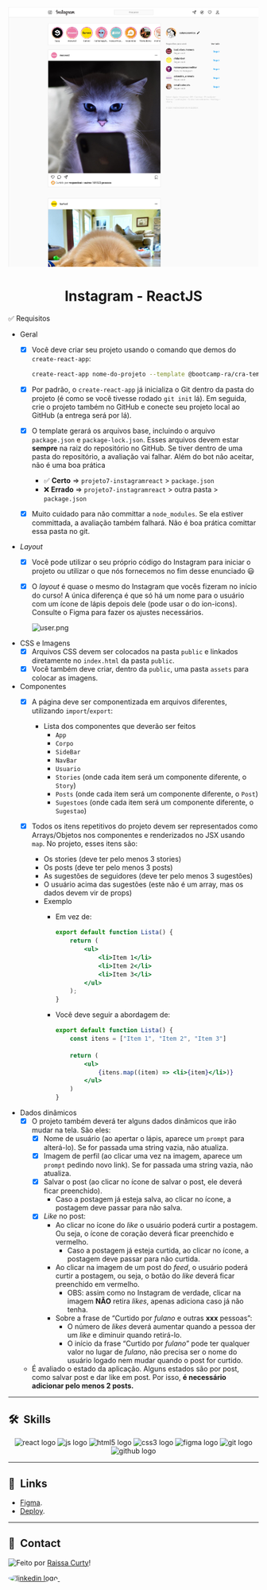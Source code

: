 ![Imagem 1](./layout-projeto.png "Imagem 1")

<h1 align="center">Instagram - ReactJS </h1>

✅ Requisitos

- Geral
    - [x]  Você deve criar seu projeto usando o comando que demos do `create-react-app`:
        
        ```bash
        create-react-app nome-do-projeto --template @bootcamp-ra/cra-template-semana1
        ```
        
    - [x]  Por padrão, o `create-react-app` já inicializa o Git dentro da pasta do projeto (é como se você tivesse rodado `git init` lá). Em seguida, crie o projeto também no GitHub e conecte seu projeto local ao GitHub (a entrega será por lá).
    - [x]  O template gerará os arquivos base, incluindo o arquivo `package.json` e `package-lock.json`. Esses arquivos devem estar **sempre** na raiz do repositório no GitHub. Se tiver dentro de uma pasta do repositório, a avaliação vai falhar. Além do bot não aceitar, não é uma boa prática
        - ✅ **Certo** ⇒ `projeto7-instagramreact` > `package.json`
        - ❌ **Errado** ⇒ `projeto7-instagramreact` > outra pasta > `package.json`
    - [x]  Muito cuidado para não committar a `node_modules`. Se ela estiver committada, a avaliação também falhará. Não é boa prática comittar essa pasta no git.
- *Layout*
    - [x]  Você pode utilizar o seu próprio código do Instagram para iniciar o projeto ou utilizar o que nós fornecemos no fim desse enunciado 😃
    - [x]  O *layout* é quase o mesmo do Instagram que vocês fizeram no início do curso! A única diferença é que só há um nome para o usuário com um ícone de lápis depois dele (pode usar o do ion-icons). Consulte o Figma para fazer os ajustes necessários.
        
        ![user.png](https://s3-us-west-2.amazonaws.com/secure.notion-static.com/0343e440-b550-41bc-867f-6a2ac8f7b863/user.png)
        
- CSS e Imagens
    - [x]  Arquivos CSS devem ser colocados na pasta `public` e linkados diretamente no `index.html` da pasta `public`.
    - [x]  Você também deve criar, dentro da `public`, uma pasta `assets` para colocar as imagens.
- Componentes
    - [x]  A página deve ser componentizada em arquivos diferentes, utilizando `import`/`export`:
        - Lista dos componentes que deverão ser feitos
            - `App`
            - `Corpo`
            - `SideBar`
            - `NavBar`
            - `Usuario`
            - `Stories` (onde cada item será um componente diferente, o `Story`)
            - `Posts` (onde cada item será um componente diferente, o `Post`)
            - `Sugestoes` (onde cada item será um componente diferente, o `Sugestao`)
                
    - [x]  Todos os itens repetitivos do projeto devem ser representados como Arrays/Objetos nos componentes e renderizados no JSX usando `map`. No projeto, esses itens são:
        - Os stories (deve ter pelo menos 3 stories)
        - Os posts (deve ter pelo menos 3 posts)
        - As sugestões de seguidores (deve ter pelo menos 3 sugestões)
        - O usuário acima das sugestões (este não é um array, mas os dados devem vir de props)
        - Exemplo
            - Em vez de:
                
                ```jsx
                export default function Lista() {
                	return (
                		<ul>
                			<li>Item 1</li>
                			<li>Item 2</li>
                			<li>Item 3</li>
                		</ul>
                	);
                }
                ```
                
            - Você deve seguir a abordagem de:
                
                ```jsx
                export default function Lista() {
                	const itens = ["Item 1", "Item 2", "Item 3"]
                
                	return (
                		<ul>
                			{itens.map((item) => <li>{item}</li>)}
                		</ul>
                	)
                }
                ```
                
- Dados dinâmicos
    - [x]  O projeto também deverá ter alguns dados dinâmicos que irão mudar na tela. São eles:
        - [x]  Nome de usuário (ao apertar o lápis, aparece um `prompt` para alterá-lo). Se for passada uma string vazia, não atualiza.
        - [x]  Imagem de perfil (ao clicar uma vez na imagem, aparece um `prompt` pedindo novo link). Se for passada uma string vazia, não atualiza.
        - [x]  Salvar o post (ao clicar no ícone de salvar o post, ele deverá ficar preenchido).
            - Caso a postagem já esteja salva, ao clicar no ícone, a postagem deve passar para não salva.
        - [x]  *Like* no post:
            - Ao clicar no ícone do *like* o usuário poderá curtir a postagem. Ou seja, o ícone de coração deverá ficar preenchido e vermelho.
                - Caso a postagem já esteja curtida, ao clicar no ícone, a postagem deve passar para não curtida.
            - Ao clicar na imagem de um post do *feed*, o usuário poderá curtir a postagem, ou seja, o botão do *like* deverá ficar preenchido em vermelho.
                - OBS: assim como no Instagram de verdade, clicar na imagem **NÃO** retira *likes*, apenas adiciona caso já não tenha.
            - Sobre a frase de “Curtido por *fulano* e outras **xxx** pessoas”:
                - O número de *likes* deverá aumentar quando a pessoa der um *like* e diminuir quando retirá-lo.
                - O início da frase “Curtido por *fulano*” pode ter qualquer valor no lugar de *fulano*, não precisa ser o nome do usuário logado nem mudar quando o post for curtido.
    - É avaliado o estado da aplicação. Alguns estados são por post, como salvar post e dar like em post. Por isso, **é necessário adicionar pelo menos 2 posts.**
<hr/>

## 🛠 &nbsp;Skills
<div align="center">
  <img src="https://cdn.jsdelivr.net/gh/devicons/devicon/icons/react/react-original.svg" height="40" width="52" alt="react logo"  />
  <img src="https://cdn.jsdelivr.net/gh/devicons/devicon/icons/javascript/javascript-original.svg" height="40" width="52" alt="js logo"  />
  <img src="https://cdn.jsdelivr.net/gh/devicons/devicon/icons/html5/html5-original.svg" height="40" width="52" alt="html5 logo"  />
  <img src="https://cdn.jsdelivr.net/gh/devicons/devicon/icons/css3/css3-original.svg" height="40" width="52" alt="css3 logo"  />
  <img src="https://cdn.jsdelivr.net/gh/devicons/devicon/icons/figma/figma-original.svg" height="40" width="52" alt="figma logo"   />        
  <img src="https://cdn.jsdelivr.net/gh/devicons/devicon/icons/git/git-original.svg" height="40" width="52" alt="git logo"  />
  <img src="https://cdn.jsdelivr.net/gh/devicons/devicon/icons/github/github-original.svg" height="40" width="52" alt="github logo" />                                   
</div>
<hr/>

## 🚀 &nbsp;Links

- [Figma](https://www.figma.com/file/TRh4w3iZq7LyjaLig6sCgb/Projeto-Instagram-React?node-id=0%3A1&t=NIcIwF8Vly0kEi0b-0).<br/>
- [Deploy](https://projeto7-instagramreact-self.vercel.app/).<br/>

<hr/>

## 💬 &nbsp;Contact
<img align="left" src="https://avatars.githubusercontent.com/curtyraissa?size=100">

Feito por [Raissa Curty](https://github.com/curtyraissa)!

<a href="https://www.linkedin.com/in/raissa-curty/" target="_blank">
    <img style="border-radius:50%;" src="https://raw.githubusercontent.com/maurodesouza/profile-readme-generator/master/src/assets/icons/social/linkedin/default.svg" width="52" height="40" alt="linkedin logo"  />
  </a>&nbsp;
